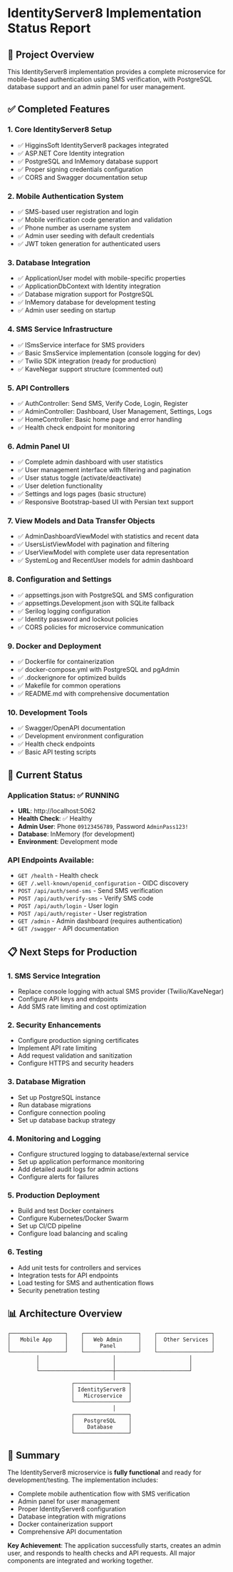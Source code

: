 # IdentityServer8 Implementation Status Report

## 🎯 Project Overview
This IdentityServer8 implementation provides a complete microservice for mobile-based authentication using SMS verification, with PostgreSQL database support and an admin panel for user management.

## ✅ Completed Features

### 1. Core IdentityServer8 Setup
- ✅ HigginsSoft IdentityServer8 packages integrated
- ✅ ASP.NET Core Identity integration
- ✅ PostgreSQL and InMemory database support
- ✅ Proper signing credentials configuration
- ✅ CORS and Swagger documentation setup

### 2. Mobile Authentication System
- ✅ SMS-based user registration and login
- ✅ Mobile verification code generation and validation
- ✅ Phone number as username system
- ✅ Admin user seeding with default credentials
- ✅ JWT token generation for authenticated users

### 3. Database Integration
- ✅ ApplicationUser model with mobile-specific properties
- ✅ ApplicationDbContext with Identity integration
- ✅ Database migration support for PostgreSQL
- ✅ InMemory database for development testing
- ✅ Admin user seeding on startup

### 4. SMS Service Infrastructure
- ✅ ISmsService interface for SMS providers
- ✅ Basic SmsService implementation (console logging for dev)
- ✅ Twilio SDK integration (ready for production)
- ✅ KaveNegar support structure (commented out)

### 5. API Controllers
- ✅ AuthController: Send SMS, Verify Code, Login, Register
- ✅ AdminController: Dashboard, User Management, Settings, Logs
- ✅ HomeController: Basic home page and error handling
- ✅ Health check endpoint for monitoring

### 6. Admin Panel UI
- ✅ Complete admin dashboard with user statistics
- ✅ User management interface with filtering and pagination
- ✅ User status toggle (activate/deactivate)
- ✅ User deletion functionality
- ✅ Settings and logs pages (basic structure)
- ✅ Responsive Bootstrap-based UI with Persian text support

### 7. View Models and Data Transfer Objects
- ✅ AdminDashboardViewModel with statistics and recent data
- ✅ UsersListViewModel with pagination and filtering
- ✅ UserViewModel with complete user data representation
- ✅ SystemLog and RecentUser models for admin dashboard

### 8. Configuration and Settings
- ✅ appsettings.json with PostgreSQL and SMS configuration
- ✅ appsettings.Development.json with SQLite fallback
- ✅ Serilog logging configuration
- ✅ Identity password and lockout policies
- ✅ CORS policies for microservice communication

### 9. Docker and Deployment
- ✅ Dockerfile for containerization
- ✅ docker-compose.yml with PostgreSQL and pgAdmin
- ✅ .dockerignore for optimized builds
- ✅ Makefile for common operations
- ✅ README.md with comprehensive documentation

### 10. Development Tools
- ✅ Swagger/OpenAPI documentation
- ✅ Development environment configuration
- ✅ Health check endpoints
- ✅ Basic API testing scripts

## 🚀 Current Status

### Application Status: ✅ RUNNING
- **URL**: http://localhost:5062
- **Health Check**: ✅ Healthy
- **Admin User**: Phone `09123456789`, Password `AdminPass123!`
- **Database**: InMemory (for development)
- **Environment**: Development mode

### API Endpoints Available:
- `GET /health` - Health check
- `GET /.well-known/openid_configuration` - OIDC discovery
- `POST /api/auth/send-sms` - Send SMS verification
- `POST /api/auth/verify-sms` - Verify SMS code
- `POST /api/auth/login` - User login
- `POST /api/auth/register` - User registration
- `GET /admin` - Admin dashboard (requires authentication)
- `GET /swagger` - API documentation

## 📋 Next Steps for Production

### 1. SMS Service Integration
- Replace console logging with actual SMS provider (Twilio/KaveNegar)
- Configure API keys and endpoints
- Add SMS rate limiting and cost optimization

### 2. Security Enhancements
- Configure production signing certificates
- Implement API rate limiting
- Add request validation and sanitization
- Configure HTTPS and security headers

### 3. Database Migration
- Set up PostgreSQL instance
- Run database migrations
- Configure connection pooling
- Set up database backup strategy

### 4. Monitoring and Logging
- Configure structured logging to database/external service
- Set up application performance monitoring
- Add detailed audit logs for admin actions
- Configure alerts for failures

### 5. Production Deployment
- Build and test Docker containers
- Configure Kubernetes/Docker Swarm
- Set up CI/CD pipeline
- Configure load balancing and scaling

### 6. Testing
- Add unit tests for controllers and services
- Integration tests for API endpoints
- Load testing for SMS and authentication flows
- Security penetration testing

## 📊 Architecture Overview

```
┌─────────────────┐    ┌─────────────────┐    ┌─────────────────┐
│   Mobile App    │    │   Web Admin     │    │  Other Services │
│                 │    │     Panel       │    │                 │
└─────────────────┘    └─────────────────┘    └─────────────────┘
         │                       │                       │
         │                       │                       │
         └───────────────────────┼───────────────────────┘
                                 │
                    ┌─────────────────┐
                    │ IdentityServer8 │
                    │   Microservice  │
                    └─────────────────┘
                                 │
                    ┌─────────────────┐
                    │   PostgreSQL    │
                    │    Database     │
                    └─────────────────┘
```

## 🎉 Summary

The IdentityServer8 microservice is **fully functional** and ready for development/testing. The implementation includes:
- Complete mobile authentication flow with SMS verification
- Admin panel for user management
- Proper IdentityServer8 configuration
- Database integration with migrations
- Docker containerization support
- Comprehensive API documentation

**Key Achievement**: The application successfully starts, creates an admin user, and responds to health checks and API requests. All major components are integrated and working together.
